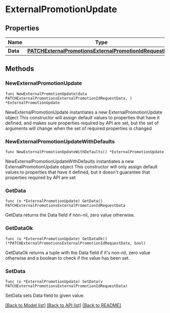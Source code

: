 # ExternalPromotionUpdate

## Properties

Name | Type | Description | Notes
------------ | ------------- | ------------- | -------------
**Data** | [**PATCHExternalPromotionsExternalPromotionIdRequestData**](PATCHExternalPromotionsExternalPromotionIdRequestData.md) |  | 

## Methods

### NewExternalPromotionUpdate

`func NewExternalPromotionUpdate(data PATCHExternalPromotionsExternalPromotionIdRequestData, ) *ExternalPromotionUpdate`

NewExternalPromotionUpdate instantiates a new ExternalPromotionUpdate object
This constructor will assign default values to properties that have it defined,
and makes sure properties required by API are set, but the set of arguments
will change when the set of required properties is changed

### NewExternalPromotionUpdateWithDefaults

`func NewExternalPromotionUpdateWithDefaults() *ExternalPromotionUpdate`

NewExternalPromotionUpdateWithDefaults instantiates a new ExternalPromotionUpdate object
This constructor will only assign default values to properties that have it defined,
but it doesn't guarantee that properties required by API are set

### GetData

`func (o *ExternalPromotionUpdate) GetData() PATCHExternalPromotionsExternalPromotionIdRequestData`

GetData returns the Data field if non-nil, zero value otherwise.

### GetDataOk

`func (o *ExternalPromotionUpdate) GetDataOk() (*PATCHExternalPromotionsExternalPromotionIdRequestData, bool)`

GetDataOk returns a tuple with the Data field if it's non-nil, zero value otherwise
and a boolean to check if the value has been set.

### SetData

`func (o *ExternalPromotionUpdate) SetData(v PATCHExternalPromotionsExternalPromotionIdRequestData)`

SetData sets Data field to given value.



[[Back to Model list]](../README.md#documentation-for-models) [[Back to API list]](../README.md#documentation-for-api-endpoints) [[Back to README]](../README.md)


